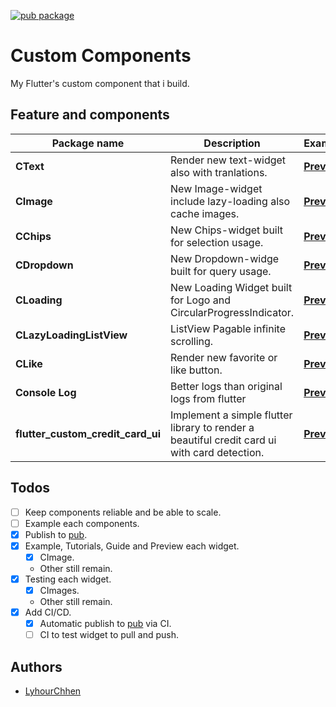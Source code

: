 [![pub package](https://img.shields.io/badge/pub-0.0.1-blueviolet.svg)](https://pub.dev/packages/custom_components)

# Custom Components
My Flutter's custom component that i build.



## Feature and components
 
|Package name| Description | Example|IsDone
|--|--|--|--|
| **CText**  | Render new text-widget also with tranlations. |[**Preview**](https://github.com/LyhourChhen/custom_components/tree/master/example)|**YES** |
|**CImage**|New Image-widget include lazy-loading also cache images.|[**Preview**](https://github.com/LyhourChhen/custom_components/tree/master/example)| **YES**
|**CChips**|New Chips-widget built for selection usage.|[**Preview**](https://github.com/LyhourChhen/custom_components/tree/master/example)|**YES**
|**CDropdown**|New Dropdown-widge built for query usage.|[**Preview**](https://github.com/LyhourChhen/custom_components/tree/master/example)|**NO**
|**CLoading**|New Loading Widget built for Logo and CircularProgressIndicator.|[**Preview**](https://github.com/LyhourChhen/custom_components/tree/master/example)|**YES**
|**CLazyLoadingListView**|ListView Pagable infinite scrolling.|[**Preview**](https://github.com/LyhourChhen/custom_components/tree/master/example)|**YES**
|**CLike**|Render new favorite or like button.|[**Preview**](https://github.com/LyhourChhen/custom_components/tree/master/example)|**YES**
|**Console Log**|Better logs than original logs from flutter|[**Preview**](https://github.com/LyhourChhen/custom_components/tree/master/example)|**YES**
|**flutter_custom_credit_card_ui**|Implement a simple flutter library to render a beautiful credit card ui with card detection.|[**Preview**](https://github.com/LyhourChhen/flutter_custom_credit_card_ui)|**YES**

## Todos
- [ ] Keep components reliable and be able to scale.
- [ ] Example each components. 
- [x] Publish to [pub](https://pub.dev/packages/custom_components).
- [x] Example, Tutorials, Guide and Preview each widget.
  - [x] CImage.
  - Other still remain.
- [x] Testing each widget.
  - [x] CImages.
  - Other still remain.
- [x] Add CI/CD.
  - [x] Automatic publish to [pub](https://pub.dev/packages/custom_components) via CI.
  - [ ] CI to test widget to pull and push.

## Authors 
- [LyhourChhen](https://github.com/lyhourchhen)
